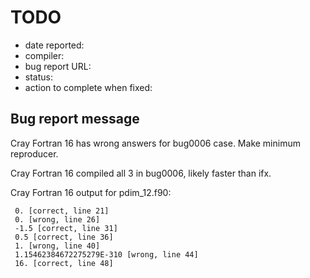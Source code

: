 # TODO

- date reported: 
- compiler: 
- bug report URL: 
- status: 
- action to complete when fixed: 

## Bug report message

Cray Fortran 16 has wrong answers for bug0006 case. Make minimum reproducer.

Cray Fortran 16 compiled all 3 in bug0006, likely faster than ifx.

Cray Fortran 16 output for pdim_12.f90:

```
 0. [correct, line 21]
 0. [wrong, line 26]
 -1.5 [correct, line 31]
 0.5 [correct, line 36]
 1. [wrong, line 40]
 1.15462384672275279E-310 [wrong, line 44]
 16. [correct, line 48]
```

